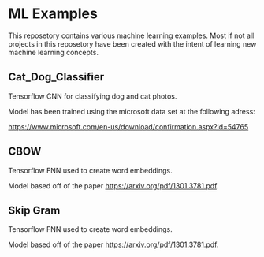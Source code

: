 # ML Examples
This reposetory contains various machine learning examples. Most if not all projects in this reposetory have been created with the intent of learning new machine learning concepts.

## Cat_Dog_Classifier
Tensorflow CNN for classifying dog and cat photos.

Model has been trained using the microsoft data set at the following adress:

https://www.microsoft.com/en-us/download/confirmation.aspx?id=54765

## CBOW
Tensorflow FNN used to create word embeddings.

Model based off of the paper https://arxiv.org/pdf/1301.3781.pdf.

## Skip Gram
Tensorflow FNN used to create word embeddings.

Model based off of the paper https://arxiv.org/pdf/1301.3781.pdf.
